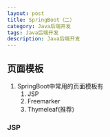 ```yaml
---
layout: post
title: SpringBoot（二）
category: Java后端开发
tags: Java后端开发
description: Java后端开发
--- 
```


## 页面模板
1. SpringBoot中常用的页面模板有
    1. JSP
    2. Freemarker
    3. Thymeleaf(推荐)

### JSP



